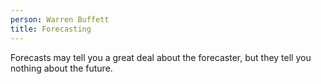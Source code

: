 ```yaml
---
person: Warren Buffett
title: Forecasting
---
```


Forecasts may tell you a great deal about the forecaster, but they tell you nothing about the future.
